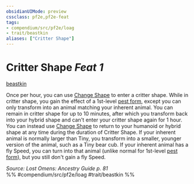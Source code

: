 ```yaml
---
obsidianUIMode: preview
cssclass: pf2e,pf2e-feat
tags:
- compendium/src/pf2e/loag
- trait/beastkin
aliases: ["Critter Shape"]
---
```

# Critter Shape  *Feat 1*  
[beastkin](beastkin-loag.md "Beastkin Ancestry & Heritage Trait")  


Once per hour, you can use [Change Shape](change-shape-beastkin-loag.md) to enter a critter shape. While in critter shape, you gain the effect of a 1st-level [pest form](pest-form.md), except you can only transform into an animal matching your inherent animal. You can remain in critter shape for up to 10 minutes, after which you transform back into your hybrid shape and can't enter your critter shape again for 1 hour. You can instead use [Change Shape](change-shape-beastkin-loag.md) to return to your humanoid or hybrid shape at any time during the duration of Critter Shape. If your inherent animal is normally larger than Tiny, you transform into a smaller, younger version of the animal, such as a Tiny bear cub. If your inherent animal has a fly Speed, you can turn into that animal (unlike normal for 1st-level [pest form](pest-form.md)), but you still don't gain a fly Speed.

*Source: Lost Omens: Ancestry Guide p. 81*  
%% #compendium/src/pf2e/loag #trait/beastkin %%